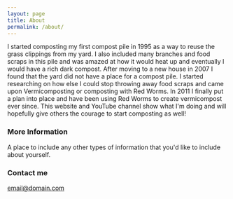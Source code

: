 ```yaml
---
layout: page
title: About
permalink: /about/
---
```


I started composting my first compost pile in 1995 as a way to reuse the grass clippings from my yard.  I also included many branches and food scraps in this pile and was amazed at how it would heat up and eventually I would have a rich dark compost.  After moving to a new house in 2007 I found that the yard did not have a place for a compost pile.  I started researching on how else I could stop throwing away food scraps and came upon Vermicomposting or composting with Red Worms.  In 2011 I finally put a plan into place and have been using Red Worms to create vermicompost ever since.  This website and YouTube channel show what I'm doing and will hopefully give others the courage to start composting as well!

### More Information

A place to include any other types of information that you'd like to include about yourself.

### Contact me

[email@domain.com](mailto:email@domain.com)
